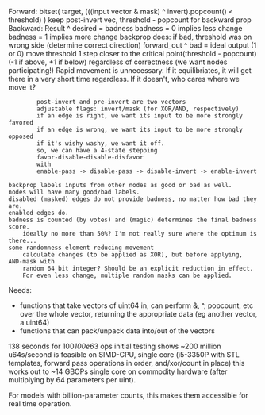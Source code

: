 
Forward: 
	bitset( target, (((input vector & mask) ^ invert).popcount() < threshold) )
	keep post-invert vec, threshold - popcount for backward prop
Backward:
	Result ^ desired = badness
	badness = 0 implies less change
	badness = 1 implies more change
	backprop does:
		if bad, threshold was on wrong side (determine correct direction)
			forward_out ^ bad = ideal output (1 or 0)
			move threshold 1 step closer to the critical point(threshold - popcount)
				(-1 if above, +1 if below) regardless of correctness (we want nodes participating!)
				Rapid movement is unnecessary. If it equilibriates, it will get there in a very
				short time regardless. If it doesn't, who cares where we move it?

			post-invert and pre-invert are two vectors
			adjustable flags: invert/mask (for XOR/AND, respectively)
			if an edge is right, we want its input to be more strongly favored
			if an edge is wrong, we want its input to be more strongly opposed
			if it's wishy washy, we want it off.
			so, we can have a 4-state stepping
			favor-disable-disable-disfavor
			with
			enable-pass -> disable-pass -> disable-invert -> enable-invert

	backprop labels inputs from other nodes as good or bad as well.
	nodes will have many good/bad labels.
	disabled (masked) edges do not provide badness, no matter how bad they are.
	enabled edges do.
	badness is counted (by votes) and (magic) determines the final badness score.
		ideally no more than 50%? I'm not really sure where the optimum is there...
	some randomness element reducing movement
		calculate changes (to be applied as XOR), but before applying, AND-mask with
		random 64 bit integer? Should be an explicit reduction in effect.
		For even less change, multiple random masks can be applied.

Needs:

* functions that take vectors of uint64 in, can perform &, ^, popcount, etc over the whole vector,
returning the appropriate data (eg another vector, a uint64)
* functions that can pack/unpack data into/out of the vectors

138 seconds for 100*100e6*3 ops
initial testing shows ~200 million u64s/second is feasible on SIMD-CPU, single core
(i5-3350P with STL templates, forward pass operations in order, and/xor/count in place)
this works out to ~14 GBOPs single core on commodity hardware (after multiplying by 64 parameters
per uint).

For models with billion-parameter counts, this makes them accessible for real time operation.

